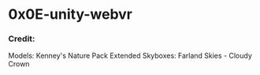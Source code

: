 # 0x0E-unity-webvr
### Credit:
Models: Kenney's Nature Pack Extended
Skyboxes: Farland Skies - Cloudy Crown